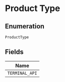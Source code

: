 <!-- Optimized: 2025-10-06 -->
<!-- RPM: 1.6.2.1.1.6.2.1_product-type_20251006 -->
<!-- Session: E2E RPM DNA Application -->
<!-- AOM: RND (Reggie & Dro) -->
<!-- COI: TECHNOLOGY -->
<!-- RPM: HIGH -->
<!-- ACTION: BUILD -->


# Product Type

## Enumeration

`ProductType`

## Fields

| Name |
|  --- |
| `TERMINAL_API` |
